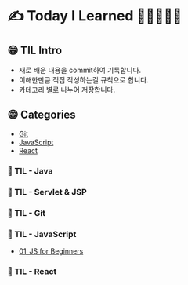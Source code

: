 

# ✍ Today I Learned 📙📒📗📘📕


## 😁 TIL Intro
* 새로 배운 내용을 commit하여 기록합니다.<br />
* 이해한만큼 직접 작성하는걸 규칙으로 합니다.<br />
* 카테고리 별로 나누어 저장합니다.

## 😁 Categories
* [Git](#git)
* [JavaScript](#javascript)
* [React](#react)



### 📕 TIL - Java

### 📒 TIL - Servlet & JSP

### 📗 TIL - Git

### 📘 TIL - JavaScript
* [01_JS for Beginners ](https://github.com/yerin512/TIL-/blob/main/JavaScript/Vanilla%20Javascript/01_JS%20for%20Beginners.md)

### 📙 TIL - React

